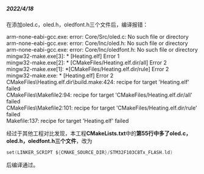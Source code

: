 ##### 2022/4/18

在添加oled.c，oled.h，oledfont.h三个文件后，编译报错：<br>

arm-none-eabi-gcc.exe: error: Core/Src/oled.c: No such file or directory<br>
arm-none-eabi-gcc.exe: error: Core/Inc/oled.h: No such file or directory<br>
arm-none-eabi-gcc.exe: error: Core/Inc/oledfont.h: No such file or directory<br>
mingw32-make.exe[3]: * [Heating.elf] Error 1<br>
mingw32-make.exe[2]: * [CMakeFiles/Heating.elf.dir/all] Error 2<br>
mingw32-make.exe[1]: *[CMakeFiles/Heating.elf.dir/rule] Error 2<br>
mingw32-make.exe: * [Heating.elf] Error 2<br>
CMakeFiles\Heating.elf.dir\build.make:424: recipe for target 'Heating.elf' failed<br>
CMakeFiles\Makefile2:94: recipe for target 'CMakeFiles/Heating.elf.dir/all' failed<br>
CMakeFiles\Makefile2:101: recipe for target 'CMakeFiles/Heating.elf.dir/rule' failed<br>
Makefile:137: recipe for target 'Heating.elf' failed<br>

经过于其他工程对比发现，本工程**CMakeLists.txt**中的**第55行中多了oled.c，oled.h，oledfont.h三个文件**，改为<br>

```c
set(LINKER_SCRIPT ${CMAKE_SOURCE_DIR}/STM32F103C8Tx_FLASH.ld)
```

后编译通过。

